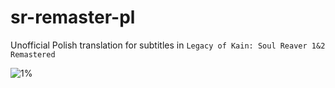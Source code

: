 # sr-remaster-pl
Unofficial Polish translation for subtitles in `Legacy of Kain: Soul Reaver 1&2 Remastered`

![1%](https://progress-bar.xyz/1?width=150&title=Completed:)